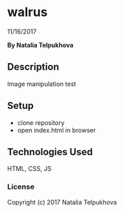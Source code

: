 # walrus

11/16/2017

**By Natalia Telpukhova**

## Description

Image manipulation test

## Setup

* clone repository
* open index.html in browser

## Technologies Used

HTML, CSS, JS

### License

Copyright (c) 2017 Natalia Telpukhova
